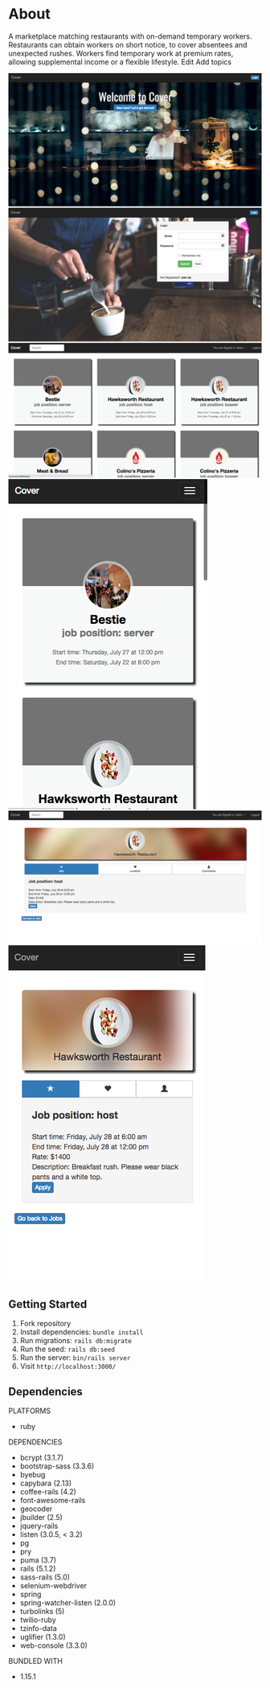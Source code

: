 # About

A marketplace matching restaurants with on-demand temporary workers. Restaurants can obtain workers on short notice, to cover absentees and unexpected rushes. Workers find temporary work at premium rates, allowing supplemental income or a flexible lifestyle. Edit
Add topics

![Home Page](https://github.com/79manuel/Cover/blob/master/public/Home%20Page.png?raw=true)
![Home Page](https://github.com/79manuel/Cover/blob/master/public/Login.png?raw=true)
![Home Page](https://github.com/79manuel/Cover/blob/master/public/Jobs%20posts.png?raw=true)
![Home Page](https://github.com/79manuel/Cover/blob/master/public/Job%20posts-mobile.png?raw=true)
![Home Page](https://github.com/79manuel/Cover/blob/master/public/Job%20info.png?raw=true)
![Home Page](https://github.com/79manuel/Cover/blob/master/public/job%20info-mobile.png?raw=true)




## Getting Started

1. Fork repository  
2. Install dependencies: `bundle install`
3. Run migrations: `rails db:migrate`
4. Run the seed: `rails db:seed`
5. Run the server: `bin/rails server`
6. Visit `http://localhost:3000/`

## Dependencies

PLATFORMS
  - ruby

DEPENDENCIES
  - bcrypt (3.1.7)
  - bootstrap-sass (3.3.6)
  - byebug
  - capybara (2.13)
  - coffee-rails (4.2)
  - font-awesome-rails
  - geocoder
  - jbuilder (2.5)
  - jquery-rails
  - listen  (3.0.5, < 3.2)
  - pg
  - pry
  - puma (3.7)
  - rails (5.1.2)
  - sass-rails (5.0)
  - selenium-webdriver
  - spring
  - spring-watcher-listen (2.0.0)
  - turbolinks (5)
  - twilio-ruby
  - tzinfo-data
  - uglifier (1.3.0)
  - web-console (3.3.0)

BUNDLED WITH
  - 1.15.1


